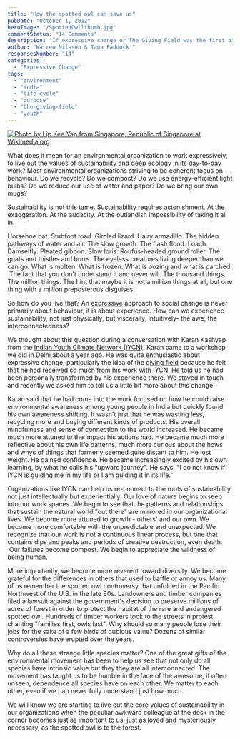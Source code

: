 ```yaml
---
title: "How the spotted owl can save us"
pubDate: "October 1, 2012"
heroImage: "/SpottedOwllthumb.jpg"
commentStatus: "14 Comments"
description: "If expressive change or The Giving Field was the first big ah-ha for us, the second was something we might call “the experiential turn.” If we want to create a social change dynamic rooted in the actual lived experiences of the people who make up our organizations, it makes sense that, no matter what specific […]"
author: "Warren Nilsson & Tana Paddock "
responsesNumber: "14"
categories: 
  - "Expressive Change"
tags: 
  - "environment"
  - "india"
  - "life-cycle"
  - "purpose"
  - "the-giving-field"
  - "youth"
---
```


[![](https://organizationunbound.org/wp-content/uploads/2012/05/SpottedOwllthumb.jpg "Photo by Lip Kee Yap from Singapore, Republic of Singapore at Wikimedia.org")](http://commons.wikimedia.org/wiki/File:Athene_brama_1.jpg)

What does it mean for an environmental organization to work expressively, to live out the values of sustainability and deep ecology in its day-to-day work? Most environmental organizations striving to be coherent focus on behaviour. Do we recycle? Do we compost? Do we use energy-efficient light bulbs? Do we reduce our use of water and paper? Do we bring our own mugs?

Sustainability is not this tame. Sustainability requires astonishment. At the exaggeration. At the audacity. At the outlandish impossibility of taking it all in.

Horsehoe bat. Stubfoot toad. Girdled lizard. Hairy armadillo. The hidden pathways of water and air. The slow growth. The flash flood. Loach. Damselfly. Pleated gibbon. Slow loris. Roufus-headed ground roller. The gnats and thistles and burrs. The eyeless creatures living deeper than we can go. What is molten. What is frozen. What is oozing and what is parched.  The fact that you don't understand it and never will. The thousand things. The million things. The hint that maybe it is not a million things at all, but one thing with a million preposterous disguises.

So how do you live that? An [expressive](https://organizationunbound.org/about-2/) approach to social change is never primarily about behaviour, it is about experience. How can we experience sustainability, not just physically, but viscerally, intuitively- the awe, the interconnectedness?

We thought about this question during a conversation with Karan Kashyap from the [Indian Youth Climate Network (IYCN)](http://www.iycn.in/). Karan came to a workshop we did in Delhi about a year ago. He was quite enthusiastic about expressive change, particularly the idea of the [giving field](https://organizationunbound.org/expressive-change/thegivingfield/) because he felt that he had received so much from his work with IYCN. He told us he had been personally transformed by his experience there. We stayed in touch and recently we asked him to tell us a little bit more about this change.

Karan said that he had come into the work focused on how he could raise environmental awareness among young people in India but quickly found his own awareness shifting. It wasn't just that he was wasting less, recycling more and buying different kinds of products. His overall mindfulness and sense of connection to the world increased. He became much more attuned to the impact his actions had. He became much more reflective about his own life patterns, much more curious about the hows and whys of things that formerly seemed quite distant to him. He lost weight. He gained confidence. He became increasingly excited by his own learning, by what he calls his "upward journey". He says, "I do not know if IYCN is guiding me in my life or I am guiding it in its life."

Organizations like IYCN can help us re-connect to the roots of sustainability, not just intellectually but experientially. Our love of nature begins to seep into our work spaces. We begin to see that the patterns and relationships that sustain the natural world "out there" are mirrored in our organizational lives. We become more attuned to growth - others' and our own. We become more comfortable with the unpredictable and unexpected. We recognize that our work is not a continuous linear process, but one that contains dips and peaks and periods of creative destruction, even death.  Our failures become compost. We begin to appreciate the wildness of being human.

More importantly, we become more reverent toward diversity. We become grateful for the differences in others that used to baffle or annoy us. Many of us remember the spotted owl controversy that unfolded in the Pacific Northwest of the U.S. in the late 80s. Landowners and timber companies filed a lawsuit against the government's decision to preserve millions of acres of forest in order to protect the habitat of the rare and endangered spotted owl. Hundreds of timber workers took to the streets in protest, chanting "families first, owls last". Why should so many people lose their jobs for the sake of a few birds of dubious value? Dozens of similar controversies have erupted over the years.

Why do all these strange little species matter? One of the great gifts of the environmental movement has been to help us see that not only do all species have intrinsic value but they they are all interconnected. The movement has taught us to be humble in the face of the awesome, if often unseen, dependence all species have on each other. We matter to each other, even if we can never fully understand just how much.

We will know we are starting to live out the core values of sustainability in our organizations when the peculiar awkward colleague at the desk in the corner becomes just as important to us, just as loved and mysteriously necessary, as the spotted owl is to the forest.
